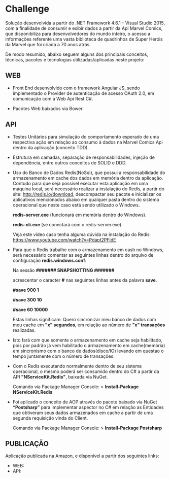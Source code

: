 # Challenge

Solução desenvolvida a partir do .NET Framework 4.6.1 - Visual Studio 2015, com a finalidade de consumir e exibir dados a partir da Api Marvel Comics, que disponibiliza para desenvolvedores do mundo inteiro, o acesso a informações referente uma vasta biblioteca de quadrinhos de Super Heróis da Marvel que foi criada a 70 anos atrás.

De modo resumido, abaixo seguem alguns dos principais conceitos, técnicas, pacotes e tecnologias utilizadas/aplicadas neste projeto: 

## WEB

- Front End desenvolvido com o framework Angular JS, sendo implementado o Provider de autenticação de acesso OAuth 2.0, em comunicação com a Web Api Rest C#.

- Pacotes Web baixados via Bower.
	
## API
		
- Testes Unitários para simulação do comportamento esperado de uma respectiva ação em relação ao consumo à dados na Marvel Comics Api dentro da aplicação (conceito TDD).

- Estrutura em camadas, separação de responsabilidades, injeção de dependência, entre outros conceitos de SOLID e DDD.

- Uso do Banco de Dados Redis(NoSql), que possui a responsabilidade do armazenamento em cache dos dados em memória dentro da aplicação. Contudo para que seja possível executar esta aplicação em uma máquina local, será necessário realizar a instalação do Redis, a partir do site: http://redis.io/download, descompactar seu pacote e inicializar os aplicativos mencionados abaixo em qualquer pasta dentro do sistema operacional que neste caso está sendo utilizado o Windows.
	
	**redis-server.exe** (funcionará em memória dentro do Windows).
	
	**redis-cli.exe** (se conectará com o redis-server.exe).
	
	Veja este vídeo caso tenha alguma dúvida na instalação do Redis: https://www.youtube.com/watch?v=Pdapt2PFidE
	
- Para que o Redis trabalhe com o armazenamento em cash no Windows, será necessário comentar as seguintes linhas dentro do arquivo de configuração **redis.windows.conf**:
 
	Na sessão **####### SNAPSHOTTING #######** 
	
	acrescentar o caracter **#** nas seguintes linhas antes da palavra **save**.
	
	**#save 900 1**
	
	**#save 300 10**
	
	**#save 60 10000**
	
	Estas linhas significam: Quero sincronizar meu banco de dados com meu cache em **"x" segundos**, em relação ao número de **"x" transações** realizadas. 
	
- Isto fará com que somente o armazenamento em cache seja habilitado, pois por padrão já vem habilitado o armazenamento em cache(memória) em sincronismo com o banco de dados(disco/IO) levando em questao o tempo juntamente com o número de transações. 

- Com o Redis executando normalmente dentro de seu sistema operacional, o mesmo poderá ser consumido dentro do C# a partir da API **"NServiceKit.Redis"**, baixada via NuGet.

	Comando via Package Manager Console: > **Install-Package NServiceKit.Redis**
	
- Foi aplicado o conceito de AOP através do pacote baixado via NuGet **“Postsharp”** para implementar aspector no C# em relação as Entidades que obtiveram seus dados armazenados em cache a partir de uma segunda requisição vinda do Client.

	Comando via Package Manager Console: > **Install-Package Postsharp**

## PUBLICAÇÃO

Aplicação publicada na Amazon, e disponível a partir dos seguintes links:

- WEB:
- API: 
